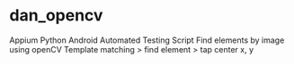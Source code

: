 # dan_opencv

Appium Python 
Android Automated Testing Script
Find elements by image using openCV
Template matching > find element > tap center x, y
